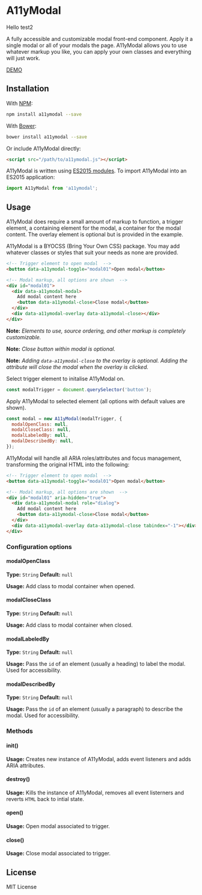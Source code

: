 # A11yModal

Hello test2

A fully accessible and customizable modal front-end component. Apply it a single modal or all of your modals the page. A11yModal allows you to use whatever markup you like, you can apply your own classes and everything will just work.

[DEMO](https://codepen.io/azinasili/pen/VbaeBY?editors=1010)

## Installation
With [NPM](https://www.npmjs.com/package/a11ymodal):

```bash
npm install a11ymodal --save
```

With [Bower](https://bower.io/):

```bash
bower install a11ymodal --save
```

Or include A11yModal directly:

```html
<script src="/path/to/a11ymodal.js"></script>
```

A11yModal is written using [ES2015 modules](http://2ality.com/2014/09/es6-modules-final.html). To import A11yModal into an ES2015 application:

```javascript
import A11yModal from 'a11ymodal';
```


## Usage
A11yModal does require a small amount of markup to function, a trigger element, a containing element for the modal, a container for the modal content. The overlay element is optional but is provided in the example.

A11yModal is a BYOCSS (Bring Your Own CSS) package. You may add whatever classes or styles that suit your needs as none are provided.

```html
<!-- Trigger element to open modal  -->
<button data-a11ymodal-toggle="modal01">Open modal</button>

<!-- Modal markup, all options are shown  -->
<div id="modal01">
  <div data-a11ymodal-modal>
    Add modal content here
    <button data-a11ymodal-close>Close modal</button>
  </div>
  <div data-a11ymodal-overlay data-a11ymodal-close></div>
</div>
```
**Note:** *Elements to use, source ordering, and other markup is completely customizable.*

**Note:** *Close button within modal is optional.*

**Note:** *Adding `data-a11ymodal-close` to the overlay is optional. Adding the attribute will close the modal when the overlay is clicked.*

Select trigger element to initalise A11yModal on.

```javascript
const modalTrigger = document.querySelector('button');
```

Apply A11yModal to selected element (all options with default values are shown).

```javascript
const modal = new A11yModal(modalTrigger, {
  modalOpenClass: null,
  modalCloseClass: null,
  modalLabeledBy: null,
  modalDescribedBy: null,
});
```

A11yModal will handle all ARIA roles/attributes and focus management, transforming the original HTML into the following:

```html
<!-- Trigger element to open modal  -->
<button data-a11ymodal-toggle="modal01">Open modal</button>

<!-- Modal markup, all options are shown  -->
<div id="modal01" aria-hidden="true">
  <div data-a11ymodal-modal role="dialog">
    Add modal content here
    <button data-a11ymodal-close>Close modal</button>
  </div>
  <div data-a11ymodal-overlay data-a11ymodal-close tabindex="-1"></div>
</div>
```


### Configuration options
#### modalOpenClass
**Type:** `String` **Default:** `null`

**Usage:** Add class to modal container when opened.

#### modalCloseClass
**Type:** `String` **Default:** `null`

**Usage:** Add class to modal container when closed.

#### modalLabeledBy
**Type:** `String` **Default:** `null`

**Usage:** Pass the `id` of an element (usually a heading) to label the modal. Used for accessibility.

#### modalDescribedBy
**Type:** `String` **Default:** `null`

**Usage:** Pass the `id` of an element (usually a paragraph) to describe the modal. Used for accessibility.


### Methods
#### init()
**Usage:** Creates new instance of A11yModal, adds event listeners and adds ARIA attributes.

#### destroy()
**Usage:** Kills the instance of A11yModal, removes all event listerners and reverts `HTML` back to intial state.

#### open()
**Usage:** Open modal associated to trigger.

#### close()
**Usage:** Close modal associated to trigger.


## License
MIT License
